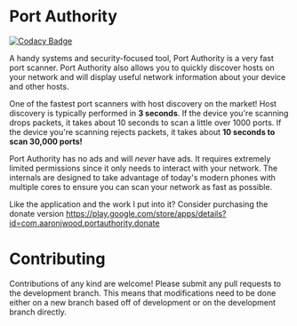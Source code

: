 # Port Authority
[![Codacy Badge](https://api.codacy.com/project/badge/grade/74a6e90f803d46a1a39b34daabeb8af1)](https://www.codacy.com/app/aaronjwood/PortAuthority)

A handy systems and security-focused tool, Port Authority is a very fast port scanner.
Port Authority also allows you to quickly discover hosts on your network and will display useful network information about your device and other hosts.

One of the fastest port scanners with host discovery on the market!
Host discovery is typically performed in **3 seconds**.
If the device you're scanning drops packets, it takes about 10 seconds to scan a little over 1000 ports.
If the device you're scanning rejects packets, it takes about **10 seconds to scan 30,000 ports!**

Port Authority has no ads and will *never* have ads.
It requires extremely limited permissions since it only needs to interact with your network.
The internals are designed to take advantage of today's modern phones with multiple cores to ensure you can scan your network as fast as possible.

Like the application and the work I put into it?
Consider purchasing the donate version https://play.google.com/store/apps/details?id=com.aaronjwood.portauthority.donate

# Contributing

Contributions of any kind are welcome!
Please submit any pull requests to the development branch.
This means that modifications need to be done either on a new branch based off of development or on the development branch directly.
